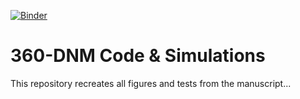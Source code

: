 [![Binder](https://mybinder.org/badge_logo.svg)](
https://mybinder.org/v2/gh/benf360DNM/360DNM_code/HEAD?labpath=notebooks%2FFigure1_architecture.ipynb)

# 360-DNM Code & Simulations
This repository recreates all figures and tests from the manuscript...
